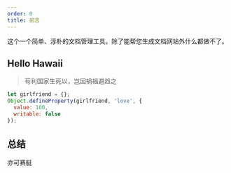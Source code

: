 ```yaml
---
order: 0
title: 前言
---
```


这个一个简单、淳朴的文档管理工具。除了能帮您生成文档网站外什么都做不了。

## Hello Hawaii

> 苟利国家生死以，岂因祸福避趋之

```js
let girlfriend = {};
Object.defineProperty(girlfriend, 'love', {
  value: 100,
  writable: false
});
```

## 总结

亦可赛艇